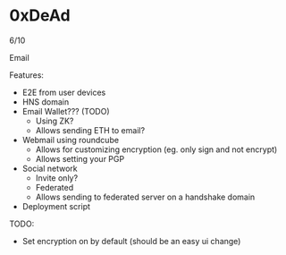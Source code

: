 # 0xDeAd

6/10

Email

Features:
- E2E from user devices
- HNS domain
- Email Wallet??? (TODO)
  - Using ZK?
  - Allows sending ETH to email?
- Webmail using roundcube
  - Allows for customizing encryption (eg. only sign and not encrypt)
  - Allows setting your PGP
- Social network
  - Invite only?
  - Federated
  - Allows sending to federated server on a handshake domain
- Deployment script


TODO:
- Set encryption on by default (should be an easy ui change)